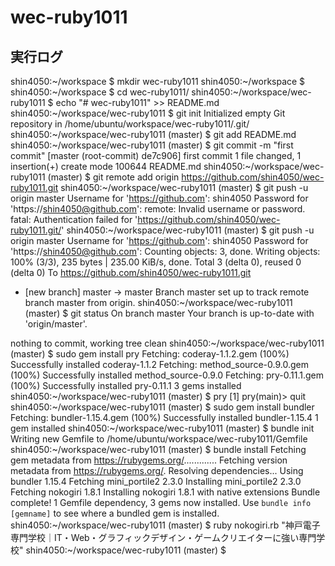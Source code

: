 # wec-ruby1011
## 実行ログ
shin4050:~/workspace $ mkdir wec-ruby1011
shin4050:~/workspace $ 
shin4050:~/workspace $ cd wec-ruby1011/
shin4050:~/workspace/wec-ruby1011 $ echo "# wec-ruby1011" >> README.md
shin4050:~/workspace/wec-ruby1011 $ git init
Initialized empty Git repository in /home/ubuntu/workspace/wec-ruby1011/.git/
shin4050:~/workspace/wec-ruby1011 (master) $ git add README.md
shin4050:~/workspace/wec-ruby1011 (master) $ git commit -m "first commit"
[master (root-commit) de7c906] first commit
 1 file changed, 1 insertion(+)
 create mode 100644 README.md
shin4050:~/workspace/wec-ruby1011 (master) $ git remote add origin https://github.com/shin4050/wec-ruby1011.git
shin4050:~/workspace/wec-ruby1011 (master) $ git push -u origin master
Username for 'https://github.com': shin4050
Password for 'https://shin4050@github.com': 
remote: Invalid username or password.
fatal: Authentication failed for 'https://github.com/shin4050/wec-ruby1011.git/'
shin4050:~/workspace/wec-ruby1011 (master) $ git push -u origin master
Username for 'https://github.com': shin4050
Password for 'https://shin4050@github.com': 
Counting objects: 3, done.
Writing objects: 100% (3/3), 235 bytes | 235.00 KiB/s, done.
Total 3 (delta 0), reused 0 (delta 0)
To https://github.com/shin4050/wec-ruby1011.git
 * [new branch]      master -> master
Branch master set up to track remote branch master from origin.
shin4050:~/workspace/wec-ruby1011 (master) $ git status
On branch master
Your branch is up-to-date with 'origin/master'.

nothing to commit, working tree clean
shin4050:~/workspace/wec-ruby1011 (master) $ sudo gem install pry
Fetching: coderay-1.1.2.gem (100%)
Successfully installed coderay-1.1.2
Fetching: method_source-0.9.0.gem (100%)
Successfully installed method_source-0.9.0
Fetching: pry-0.11.1.gem (100%)
Successfully installed pry-0.11.1
3 gems installed
shin4050:~/workspace/wec-ruby1011 (master) $ pry
[1] pry(main)> quit
shin4050:~/workspace/wec-ruby1011 (master) $ sudo gem install bundler
Fetching: bundler-1.15.4.gem (100%)
Successfully installed bundler-1.15.4
1 gem installed
shin4050:~/workspace/wec-ruby1011 (master) $ bundle init
Writing new Gemfile to /home/ubuntu/workspace/wec-ruby1011/Gemfile
shin4050:~/workspace/wec-ruby1011 (master) $ bundle install
Fetching gem metadata from https://rubygems.org/.............
Fetching version metadata from https://rubygems.org/.
Resolving dependencies...
Using bundler 1.15.4
Fetching mini_portile2 2.3.0
Installing mini_portile2 2.3.0
Fetching nokogiri 1.8.1
Installing nokogiri 1.8.1 with native extensions
Bundle complete! 1 Gemfile dependency, 3 gems now installed.
Use `bundle info [gemname]` to see where a bundled gem is installed.
shin4050:~/workspace/wec-ruby1011 (master) $ ruby nokogiri.rb
"神戸電子専門学校｜IT・Web・グラフィックデザイン・ゲームクリエイターに強い専門学校"
shin4050:~/workspace/wec-ruby1011 (master) $ 